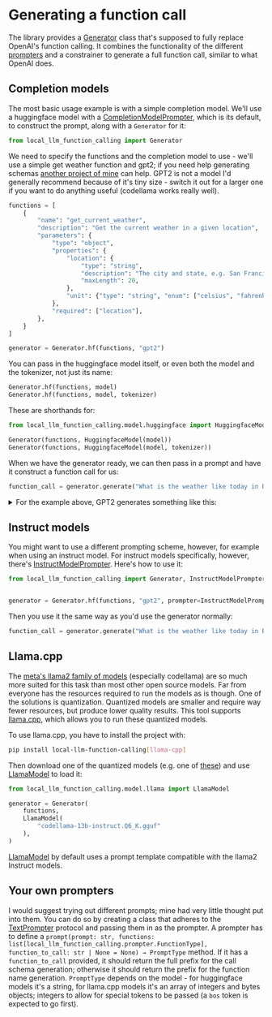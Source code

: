 # Generating a function call

The library provides a [Generator](local_llm_function_calling.Generator) class that's supposed to fully replace OpenAI's function calling. It combines the functionality of the different [prompters](local_llm_function_calling.TextPrompter) and a constrainer to generate a full function call, similar to what OpenAI does.

## Completion models

The most basic usage example is with a simple completion model. We'll use a huggingface model with a [CompletionModelPrompter](local_llm_function_calling.CompletionModelPrompter), which is its default, to construct the prompt, along with a `Generator` for it:

```python
from local_llm_function_calling import Generator
```

We need to specify the functions and the completion model to use - we'll use a simple get weather function and gpt2; if you need help generating schemas [another project of mine](https://github.com/rizerphe/openai-functions) can help. GPT2 is not a model I'd generally recommend because of it's tiny size - switch it out for a larger one if you want to do anything useful (codellama works really well).

```python
functions = [
    {
        "name": "get_current_weather",
        "description": "Get the current weather in a given location",
        "parameters": {
            "type": "object",
            "properties": {
                "location": {
                    "type": "string",
                    "description": "The city and state, e.g. San Francisco, CA",
                    "maxLength": 20,
                },
                "unit": {"type": "string", "enum": ["celsius", "fahrenheit"]},
            },
            "required": ["location"],
        },
    }
]

generator = Generator.hf(functions, "gpt2")
```

You can pass in the huggingface model itself, or even both the model and the tokenizer, not just its name:

```python
Generator.hf(functions, model)
Generator.hf(functions, model, tokenizer)
```

These are shorthands for:

```python
from local_llm_function_calling.model.huggingface import HuggingfaceModel

Generator(functions, HuggingfaceModel(model))
Generator(functions, HuggingfaceModel(model, tokenizer))
```

When we have the generator ready, we can then pass in a prompt and have it construct a function call for us:

```python
function_call = generator.generate("What is the weather like today in Brooklyn?")
```

<details><summary>For the example above, GPT2 generates something like this:</summary>

```json
{
  "name": "get_current_weather",
  "parameters": "{\n    \"location\": \"{{{{{{{{{{{{{{{{{{{{\"\n}"
}
```

</details>

## Instruct models

You might want to use a different prompting scheme, however, for example when using an instruct model. For instruct models specifically, however, there's [InstructModelPrompter](local_llm_function_calling.InstructModelPrompter). Here's how to use it:

```python
from local_llm_function_calling import Generator, InstructModelPrompter


generator = Generator.hf(functions, "gpt2", prompter=InstructModelPrompter())
```

Then you use it the same way as you'd use the generator normally:

```python
function_call = generator.generate("What is the weather like today in Brooklyn?")
```

## Llama.cpp

The [meta's llama2 family of models](https://ai.meta.com/llama/) (especially codellama) are so much more suited for this task than most other open source models. Far from everyone has the resources required to run the models as is though. One of the solutions is quantization. Quantized models are smaller and require way fewer resources, but produce lower quality results. This tool supports [llama.cpp](https://github.com/ggerganov/llama.cpp), which allows you to run these quantized models.

To use llama.cpp, you have to install the project with:

```sh
pip install local-llm-function-calling[llama-cpp]
```

Then download one of the quantized models (e.g. one of [these](https://huggingface.co/TheBloke/CodeLlama-13B-Instruct-GGUF#provided-files)) and use [LlamaModel](local_llm_function_calling.model.llama.LlamaModel) to load it:

```python
from local_llm_function_calling.model.llama import LlamaModel

generator = Generator(
    functions,
    LlamaModel(
        "codellama-13b-instruct.Q6_K.gguf"
    ),
)
```

[LlamaModel](local_llm_function_calling.model.llama.LlamaModel) by default uses a prompt template compatible with the llama2 Instruct models.

## Your own prompters

I would suggest trying out different prompts; mine had very little thought put into them. You can do so by creating a class that adheres to the [TextPrompter](local_llm_function_calling.TextPrompter) protocol and passing them in as the prompter. A prompter has to define a `prompt(prompt: str, functions: list[local_llm_function_calling.prompter.FunctionType], function_to_call: str | None = None) → PromptType` method. If it has a `function_to_call` provided, it should return the full prefix for the call schema generation; otherwise it should return the prefix for the function name generation. `PromptType` depends on the model - for huggingface models it's a string, for llama.cpp models it's an array of integers and bytes objects; integers to allow for special tokens to be passed (a `bos` token is expected to go first).

